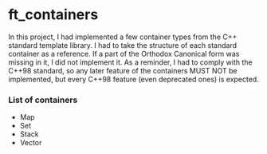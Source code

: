# ft_containers

In this project, I had implemented a few container types from the C++ standard template library. I had to take the structure of each standard container as a reference.
If a part of the Orthodox Canonical form was missing in it, I did not implement it.
As a reminder, I had to comply with the C++98 standard, so any later feature of the containers MUST NOT be implemented, but every C++98 feature (even deprecated ones) is expected.

### List of containers

- Map
- Set
- Stack
- Vector
